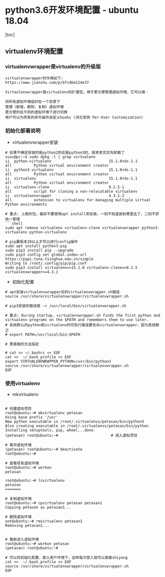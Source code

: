 # python3.6开发环境配置 - ubuntu 18.04

[toc]

## virtualenv环境配置

### virtualenvwrapper是virtualenv的升级版

```shell
virtualenvwrapper的作用如下:
https://www.jianshu.com/p/bfc4be124e37

Virtaulenvwrapper是virtualenv的扩展包，用于更方便管理虚拟环境，它可以做：

将所有虚拟环境组织在一个目录下
管理（新增，删除，复制）虚拟环境
更方便的在不同的虚拟环境下进行切换
用户可以为所有的命令操作自定义hooks (详见官网 Per-User Customization)

```

### 初始化部署说明

- virtualenvwrapper安装

```shell
# 如果不确定安装的是python2的还是python3的，就老老实实先卸载了
susu@pc:~$ sudo dpkg -l | grep virtualenv
ii  python-virtualenv                          15.1.0+ds-1.1                                    all          Python virtual environment creator
ii  python3-virtualenv                         15.1.0+ds-1.1                                    all          Python virtual environment creator
ii  virtualenv                                 15.1.0+ds-1.1                                    all          Python virtual environment creator
ii  virtualenv-clone                           0.2.5-1                                          all          script for cloning a non-relocatable virtualenv
ii  virtualenvwrapper                          4.3.1-2                                          all          extension to virtualenv for managing multiple virtual Python environments

# 重点: 上面的包，最好不要使用apt install来安装，一则不知道装到哪里去了，二则不好统一管理
```shell
sudo apt remove virtualenv virtualenv-clone virtualenvwrapper python3-virtualenv python-virtualenv

# pip要版本20以上才可以进行config操作
sudo apt install python3-pip
sudo pip3 install pip --upgrade
sudo pip3 config set global.index-url https://pypi.tuna.tsinghua.edu.cn/simple
Writing to /root/.config/pip/pip.conf
sudo pip3 install virtualenv==15.1.0 virtualenv-clone==0.2.5 virtualenvwrapper==4.3.1
```

- 初始化配置

```shell
# apt安装virtualenvwrapper后的virtualenvwrapper.sh路径
source /usr/share/virtualenvwrapper/virtualenvwrapper.sh

# pip3安装的路径是 -> /usr/local/bin/virtualenvwrapper.sh

# 重点: During startup, virtualenvwrapper.sh finds the first python and virtualenv programs on the $PATH and remembers them to use later. 
# 系统默认的python和virtualenv的可执行路径要告诉virtualenvwrapper，因为其依赖之
# export PATH=/usr/local/bin:$PATH

# 更直接的方法指定

# cat >> ~/.bashrc << EOF
cat >>  ~/.bash_profile << EOF
export VIRTUALENVWRAPPER_PYTHON=/usr/bin/python3
source /usr/share/virtualenvwrapper/virtualenvwrapper.sh
EOF
```

### 使用virtualenv

- mkvirtualenv

```shell

# 创建虚拟项目
root@ubuntu:~# mkvirtualenv petasan
Using base prefix '/usr'
New python executable in /root/.virtualenvs/petasan/bin/python3
Also creating executable in /root/.virtualenvs/petasan/bin/python
Installing setuptools, pip, wheel...done.
(petasan) root@ubuntu:~#                        # 进入虚拟项目

# 离开虚拟环境
(petasan) root@ubuntu:~# deactivate 
root@ubuntu:~# 

# 查看现有虚拟环境
root@ubuntu:~# workon 
petasan

root@ubuntu:~# lsvirtualenv
petasan
=======

# 复制虚拟环境
root@ubuntu:~# cpvirtualenv petasan petasan1
Copying petasan as petasan1...

# 删除虚拟环境
oot@ubuntu:~# rmvirtualenv petasan1
Removing petasan1...


# 重新进入虚拟环境
root@ubuntu:~# workon petasan
(petasan) root@ubuntu:~# 

# 可以将初始化配置，放入用户环境下，这样每次登入就可以直接shiyong 
cat >>  ~/.bash_profile << EOF
source /usr/share/virtualenvwrapper/virtualenvwrapper.sh
EOF
```
